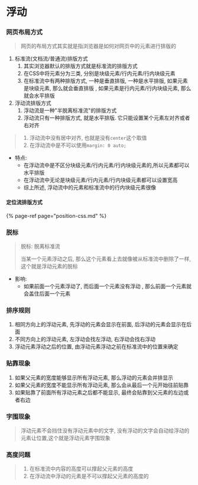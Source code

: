 # 浮动

### 网页布局方式

> 网页的布局方式其实就是指浏览器是如何对网页中的元素进行排版的

1. 标准流\(文档流/普通流\)排版方式
   1. 其实浏览器默认的排版方式就是标准流的排版方式
   2. 在CSS中将元素分为三类, 分别是块级元素/行内元素/行内块级元素
   3. 在标准流中有两种排版方式, 一种是垂直排版, 一种是水平排版, 如果元素是块级元素, 那么就会垂直排版 , 如果元素是行内元素/行内块级元素, 那么就会水平排版
2. 浮动流排版方式
   1. 浮动流是一种"半脱离标准流"的排版方式
   2. 浮动流只有一种排版方式, 就是水平排版. 它只能设置某个元素左对齐或者右对齐

> 1. 浮动流中没有居中对齐, 也就是没有`center`这个取值 
> 2. 在浮动流中是不可以使用`margin: 0 auto;`

* 特点:
  * 在浮动流中是不区分块级元素/行内元素/行内块级元素的,所以元素都可以水平排版
  * 在浮动流中无论是块级元素/行内元素/行内块级元素都可以设置宽高
  * 综上所述, 浮动流中的元素和标准流中的行内块级元素很像

#### 定位流排版方式

{% page-ref page="position-css.md" %}

### 脱标

> 脱标: 脱离标准流
>
> 当某一个元素浮动之后, 那么这个元素看上去就像被从标准流中删除了一样, 这个就是浮动元素的脱标

* 影响:
  * 如果前面一个元素浮动了, 而后面一个元素没有浮动 , 那么前面一个元素就会盖住后面一个元素

### 排序规则

1. 相同方向上的浮动元素, 先浮动的元素会显示在前面, 后浮动的元素会显示在后面
2. 不同方向上的浮动元素, 左浮动会找左浮动, 右浮动会找右浮动
3. 浮动元素浮动之后的位置, 由浮动元素浮动之前在标准流中的位置来确定

### 贴靠现象

1. 如果父元素的宽度能够显示所有浮动元素, 那么浮动的元素会并排显示
2. 如果父元素的宽度不能显示所有浮动元素, 那么会从最后一个元开始往前贴靠
3. 如果贴靠了前面所有浮动元素之后都不能显示, 最终会贴靠到父元素的左边或者右边

### 字围现象

> 浮动元素不会挡住没有浮动元素中的文字, 没有浮动的文字会自动给浮动的元素让位置,这个就是浮动元素字围现象

### 高度问题

> 1. 在标准流中内容的高度可以撑起父元素的高度
> 2. 在浮动流中浮动的元素是不可以撑起父元素的高度的

